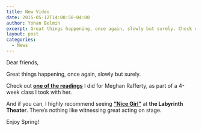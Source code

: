 ```yaml
---
title: New Video
date: 2015-05-12T14:00:58-04:00
author: Yohan Belmin
excerpt: Great things happening, once again, slowly but surely. Check out one of the readings I did for Meghan Rafferty, as part of a 4-week class I took with her.
layout: post
categories:
  - News
---
```

Dear friends,

Great things happening, once again, slowly but surely.

Check out <a href="https://vimeo.com/125959966" target="_blank"><strong>one of the readings</strong></a> I did for Meghan Rafferty, as part of a 4-week class I took with her.

And if you can, I highly recommend seeing <a href="http://labtheater.org/events/nice-girl/" target="_blank"><strong>&#8220;Nice Girl&#8221;</strong></a> at **the Labyrinth Theater**. There&#8217;s nothing like witnessing great acting on stage.

Enjoy Spring!
